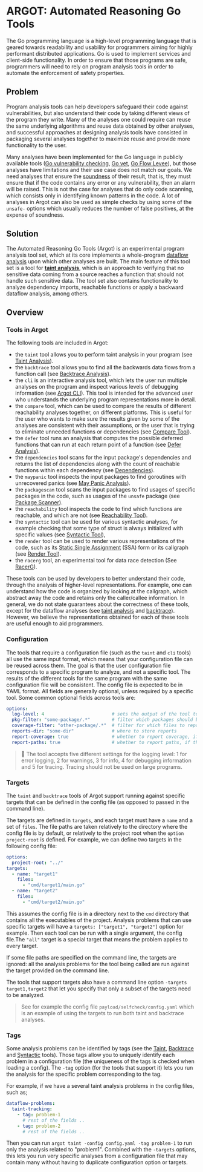 
# ARGOT: Automated Reasoning Go Tools

The Go programming language is a high-level programming language that is geared towards readability and usability for programmers aiming for highly performant distributed applications. Go is used to implement services and client-side functionality. In order to ensure that those programs are safe, programmers will need to rely on program analysis tools in order to automate the enforcement of safety properties.

## Problem

Program analysis tools can help developers safeguard their code against vulnerabilities, but also understand their code by taking different views of the program they write. Many of the analyses one could require can reuse the same underlying algorithms and reuse data obtained by other analyses, and successful approaches at designing analysis tools have consisted in packaging several analyses together to maximize reuse and provide more functionality to the user.

Many analyses have been implemented for the Go language in publicly available tools ([Go vulnerability checking](https://pkg.go.dev/golang.org/x/vuln/cmd/govulncheck),
[Go vet](https://pkg.go.dev/cmd/vet), [Go Flow Levee](https://github.com/google/go-flow-levee)), but those analyses have limitations and their use case does not match our goals.
We need analyses that ensure the [soundness](https://cacm.acm.org/blogs/blog-cacm/236068-soundness-and-completeness-with-precision/fulltext) of their result, that is, they must ensure that if the code contains any error or any vulnerability, then an alarm will be raised. This is not the case for analyses that do only code scanning, which consists only in identifying known patterns in the code. A lot of analyses in Argot can also be used as simple checks by using some of the `unsafe-` options which usually reduces the number of false positives, at the expense of soundness.

## Solution

The Automated Reasoning Go Tools (Argot) is an experimental program analysis tool set, which at its core implements a whole-program [dataflow analysis](https://en.wikipedia.org/wiki/Data-flow_analysis) upon which other analyses are built. The main feature of this tool set is a tool for [**taint analysis**](https://en.wikipedia.org/wiki/Taint_checking), which is an approach to verifying that no sensitive data coming from a source reaches a function that should not handle such sensitive data. The tool set also contains functionality to analyze dependency imports, reachable functions or apply a backward dataflow analysis, among others.




## Overview

### Tools in Argot

The following tools are included in Argot:
- the `taint` tool allows you to perform taint analysis in your program (see [Taint Analysis](01_taint.md#taint-analysis)).
- the `backtrace` tool allows you to find all the backwards data flows from a function call (see [Backtrace Analysis](02_backtrace.md#backtrace-analysis)).
- the `cli` is an interactive analysis tool, which lets the user run multiple analyses on the program and inspect various levels of debugging information (see [Argot CLI](03_argotcli.md#argot-cli)). This tool is intended for the advanced user who understands the underlying program representations more in detail.
- the `compare` tool, which can be used to compare the results of different reachability analyses together, on different platforms. This is useful for the user who wants to make sure the results given by some of the analyses are consistent with their assumptions, or the user that is trying to eliminate unneeded functions or dependencies (see [Compare Tool](04_compare.md#compare-tool)).
- the `defer` tool runs an analysis that computes the possible deferred functions that can run at each return point of a function (see [Defer Analysis](05_defer.md#defer-analysis)).
- the `dependencies` tool scans for the input package's dependencies and returns the list of dependencies along with the count of reachable functions within each dependency (see [Dependencies](06_dependencies.md#dependency-scanner)).
- the `maypanic` tool inspects the input packages to find goroutines with unrecovered panics (see [May Panic Analysis](07_maypanic.md#may-panic-analysis)).
- the `packagescan` tool scans the input packages to find usages of specific packages in the code, such as usages of the `unsafe` package (see [Package Scanner](08_packagescan.md#package-scanner)).
- the `reachability` tool inspects the code to find which functions are reachable, and which are not (see [Reachability Tool](09_reachability.md#reachability-tool)).
- the `syntactic` tool can be used for various syntactic analyses, for example checking that some type of struct is always initialized with specific values (see [Syntactic Tool](12_syntactic.md#syntactic-tool)),
- the `render` tool can be used to render various representations of the code, such as its [Static Single Assignment](https://en.wikipedia.org/wiki/Static_single-assignment_form) (SSA) form or its callgraph (see [Render Tool](10_render.md#render-tool)).
- the `racerg` tool, an experimental tool for data race detection (See [RacerG](11_racerg.md#racerg-sound-and-scalable-static-data-race-detector-for-go)).

These tools can be used by developers to better understand their code, through the analysis of higher-level representations. For example, one can understand how the code is organized by looking at the callgraph, which abstract away the code and retains only the caller/callee information. In general, we do not state guarantees about the correctness of these tools, except for the dataflow analyses (see [taint analysis](01_taint.md#taint-analysis) and [backtrace](02_backtrace.md#backtrace-analysis)). However, we believe the representations obtained for each of these tools are useful enough to aid programmers.

### Configuration

The tools that require a configuration file (such as the `taint` and `cli` tools) all use the same input format, which means that your configuration file can be reused across them. The goal is that the user configuration file corresponds to a specific program to analyze, and not a specific tool. The results of the different tools for the same program with the same configuration file will be consistent.
The config file is expected to be in YAML format. All fields are generally optional, unless required by a specific tool.
Some common optional fields across tools are:

```yaml
options:
  log-level: 4                         # sets the output of the tool to debug (default is 3 for info)
  pkg-filter: "some-package/.*"        # filter which packages should be analyzed  (a regex matching package name)
  coverage-filter: "other-package/.*"  # filter for which files to report coverage (a regex matching file paths)
  reports-dir: "some-dir"              # where to store reports
  report-coverage: true                # whether to report coverage, if the analysis supports it (default false)
  report-paths: true                   # whether to report paths, if the analysis reports paths (default false)
```

> 📝 The tool accepts five different settings for the logging level: 1 for error logging, 2 for warnings, 3 for info, 4 for debugging information and 5 for tracing. Tracing should not be used on large programs.


### Targets

The `taint` and `backtrace` tools of Argot support running against specific targets that can be defined in the config file (as opposed to passed in the command line).

The targets are defined in `targets`, and each target must have a `name` and a set of `files`. The file paths are taken relatively to the directory where the config file is by default, or relatively to the project root when the `option` `project-root` is defined. 
For example, we can define two targets in the following config file:
```yaml
options:
  project-root: "../"
targets:
  - name: "target1"
    files:
      - "cmd/target1/main.go"
  - name: "target2"
    files:
      - "cmd/target2/main.go"

```
This assumes the config file is in a directory next to the `cmd` directory that contains all the executables of the project.
Analysis problems that can use specific targets will have a `targets: ["target1", "target2"]` option for example. Then each tool can be run with a single argument, the config file.The `"all"` target is a special target that means the problem applies to every target.

If some file paths are specified on the command line, the targets are ignored: all the analysis problems for the tool being called are run against the target provided on the command line.

The tools that support targets also have a command line option `-targets target1,target2` that let you specify that only a subset of the targets need to be analyzed.

> See for example the config file `payload/selfcheck/config.yaml` which is an example of using the targets to run both taint and backtrace analyses.


### Tags

Some analysis problems can be identified by tags (see the [Taint](01_taint.md), [Backtrace](02_backtrace.md) and [Syntactic](12_syntactic.md) tools). Those tags allow you to uniquely identify each problem in a configuration file (the uniqueness of the tags is checked when loading a config).
The `-tag` option (for the tools that support it) lets you run the analysis for the specific problem corresponding to the tag.

For example, if we have a several taint analysis problems in the config files, such as;
```yaml
dataflow-problems:
  taint-tracking:
    - tag: problem-1
      # rest of the fields ..
    - tag: problem-2
      # rest of the fields ..
```
Then you can run `argot taint -config config.yaml -tag problem-1` to run only the analysis related to "problem1". Combined with the `-targets` options, this lets you run very specific analyses from a configuration file that may contain many without having to duplicate configuration option or targets.